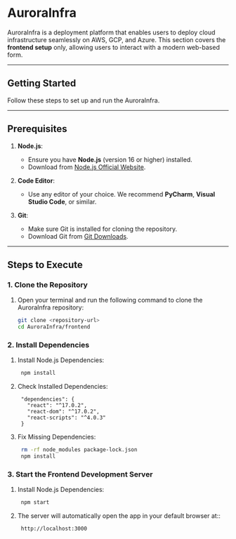 # **AuroraInfra**

AuroraInfra is a deployment platform that enables users to deploy cloud infrastructure seamlessly on AWS, GCP, and Azure. This section covers the **frontend setup** only, allowing users to interact with a modern web-based form.

---

## **Getting Started**

Follow these steps to set up and run the AuroraInfra.

---

## **Prerequisites**

1. **Node.js**:
   - Ensure you have **Node.js** (version 16 or higher) installed.
   - Download from [Node.js Official Website](https://nodejs.org/).

2. **Code Editor**:
   - Use any editor of your choice. We recommend **PyCharm**, **Visual Studio Code**, or similar.

3. **Git**:
   - Make sure Git is installed for cloning the repository.
   - Download Git from [Git Downloads](https://git-scm.com/downloads).

---

## **Steps to Execute**

### **1. Clone the Repository**
1. Open your terminal and run the following command to clone the AuroraInfra repository:
   ```bash
   git clone <repository-url>
   cd AuroraInfra/frontend

### **2. Install Dependencies**
1. Install Node.js Dependencies:
   ```bash
    npm install

2. Check Installed Dependencies:
   ```text
    "dependencies": {
      "react": "^17.0.2",
      "react-dom": "^17.0.2",
      "react-scripts": "^4.0.3"
    }
3. Fix Missing Dependencies:
   ```bash
    rm -rf node_modules package-lock.json
    npm install
### **3. Start the Frontend Development Server**
1. Install Node.js Dependencies:
   ```bash
    npm start
2. The server will automatically open the app in your default browser at::
   ```text
    http://localhost:3000